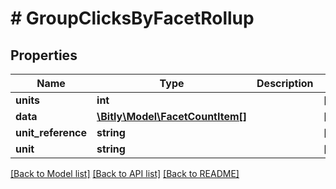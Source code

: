 # # GroupClicksByFacetRollup

## Properties

Name | Type | Description | Notes
------------ | ------------- | ------------- | -------------
**units** | **int** |  | [optional]
**data** | [**\Bitly\Model\FacetCountItem[]**](FacetCountItem.md) |  | [optional]
**unit_reference** | **string** |  | [optional]
**unit** | **string** |  | [optional]

[[Back to Model list]](../../README.md#models) [[Back to API list]](../../README.md#endpoints) [[Back to README]](../../README.md)
